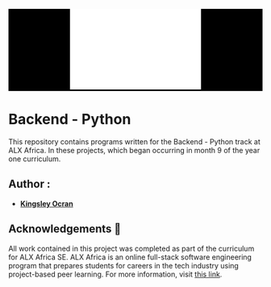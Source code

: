 <div style= "background: black;">
<p align="center">
  <img src="./ALX_LOGO.png"
       alt="ALX Africa Logo"
  >
</p>
</div>

# Backend - Python

This repository contains programs written for the Backend - Python track at ALX Africa. In these projects, which began occurring in month 9 of the year one curriculum.


## Author :
* [**Kingsley Ocran**](https://github.com/kingsleyocran)

## Acknowledgements :pray:

All work contained in this project was completed as part of the curriculum for
ALX Africa SE. ALX Africa is an online full-stack software engineering program that prepares students for careers in the tech industry using project-based peer learning. For more information, visit [this link](https://www.alxafrica.com//).